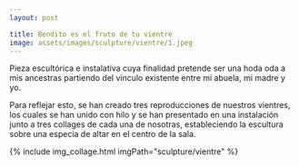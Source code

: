 ```yaml
---
layout: post

title: Bendito es el fruto de tu vientre
image: assets/images/sculpture/vientre/1.jpeg
---
```


Pieza escultórica e instalativa cuya finalidad pretende ser una hoda oda a mis ancestras partiendo del vínculo existente entre mi abuela, mi madre y yo.

Para reflejar esto, se han creado tres reproducciones de nuestros vientres, los cuales se han unido con hilo y se han presentado en una instalación junto a tres collages de cada una de nosotras, estableciendo la escultura sobre una especia de altar en el centro de la sala.

{% include img_collage.html
    imgPath="sculpture/vientre"
%}